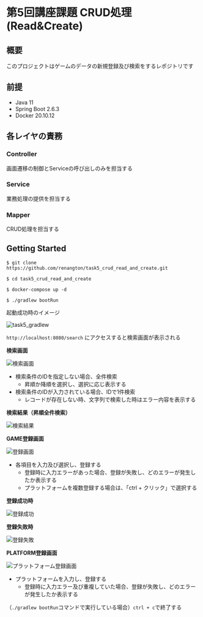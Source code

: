 # 第5回講座課題 CRUD処理 (Read&Create)
## 概要
このプロジェクトはゲームのデータの新規登録及び検索をするレポジトリです

## 前提
- Java 11
- Spring Boot 2.6.3
- Docker 20.10.12

## 各レイヤの責務
### Controller
画面遷移の制御とServiceの呼び出しのみを担当する

### Service
業務処理の提供を担当する

### Mapper
CRUD処理を担当する

## Getting Started
`$ git clone https://github.com/renangton/task5_crud_read_and_create.git`

`$ cd task5_crud_read_and_create`

`$ docker-compose up -d`

`$ ./gradlew bootRun`

起動成功時のイメージ

![task5_gradlew](https://user-images.githubusercontent.com/97335620/154414840-af43072c-09a6-4d1a-8c6f-4c170b4a6836.png)

`http://localhost:8080/search` にアクセスすると検索画面が表示される

**検索画面**

![検索画面](https://user-images.githubusercontent.com/97335620/158062540-e48bf687-e93f-4670-a517-d20f383dd0a3.png)

- 検索条件のIDを指定しない場合、全件検索
  - 昇順か降順を選択し、選択に応じ表示する
- 検索条件のIDが入力されている場合、IDで1件検索
  - レコードが存在しない時、文字列で検索した時はエラー内容を表示する

**検索結果（昇順全件検索）**

![検索結果](https://user-images.githubusercontent.com/97335620/158062636-5865077a-5e4e-421d-a7fb-2da0ac568f03.png)

**GAME登録画面**

![登録画面](https://user-images.githubusercontent.com/97335620/158062752-3cedae6e-785f-43e2-b296-aa21b355579a.png)

- 各項目を入力及び選択し、登録する
  - 登録時に入力エラーがあった場合、登録が失敗し、どのエラーが発生したか表示する
  - プラットフォームを複数登録する場合は、「ctrl + クリック」で選択する

**登録成功時**

![登録成功](https://user-images.githubusercontent.com/97335620/158062779-5b1abaf7-0400-4d53-b11f-308f1fae140c.png)

**登録失敗時**

![登録失敗](https://user-images.githubusercontent.com/97335620/158062805-2cde9c67-21e2-4b01-b0f0-71afa121e1eb.png)

**PLATFORM登録画面**

![プラットフォーム登録画面](https://user-images.githubusercontent.com/97335620/158063227-70bc07ff-1f45-4445-af77-7309c0192679.png)

- プラットフォームを入力し、登録する
  - 登録時に入力エラー及び重複していた場合、登録が失敗し、どのエラーが発生したか表示する

（`./gradlew bootRun`コマンドで実行している場合）`ctrl + c`で終了する
